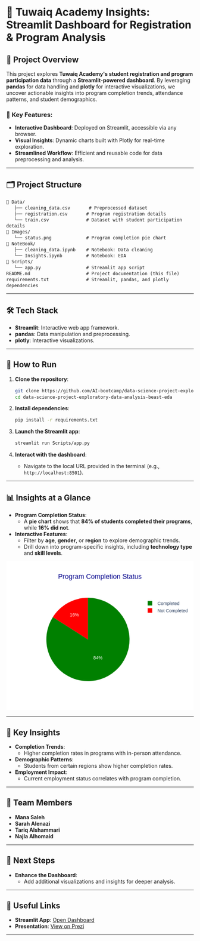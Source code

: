 # 🚀 **Tuwaiq Academy Insights**: Streamlit Dashboard for Registration & Program Analysis

## 📌 **Project Overview**
This project explores **Tuwaiq Academy's student registration and program participation data** through a **Streamlit-powered dashboard**. By leveraging **pandas** for data handling and **plotly** for interactive visualizations, we uncover actionable insights into program completion trends, attendance patterns, and student demographics.

### 🌟 **Key Features**:
- **Interactive Dashboard**: Deployed on Streamlit, accessible via any browser.
- **Visual Insights**: Dynamic charts built with Plotly for real-time exploration.
- **Streamlined Workflow**: Efficient and reusable code for data preprocessing and analysis.

---

## 🗂️ **Project Structure**
```
📂 Data/
   ├── cleaning_data.csv       # Preprocessed dataset
   ├── registration.csv       # Program registration details
   └── train.csv              # Dataset with student participation details
📂 Images/
   └── status.png             # Program completion pie chart
📂 NoteBook/
   ├── cleaning_data.ipynb    # Notebook: Data cleaning
   └── Insights.ipynb         # Notebook: EDA
📂 Scripts/
   └── app.py                 # Streamlit app script
README.md                     # Project documentation (this file)
requirements.txt              # Streamlit, pandas, and plotly dependencies
```

---

## 🛠️ **Tech Stack**
- **Streamlit**: Interactive web app framework.
- **pandas**: Data manipulation and preprocessing.
- **plotly**: Interactive visualizations.

---

## 🚀 **How to Run**
1. **Clone the repository**:
   ```bash
   git clone https://github.com/AI-bootcamp/data-science-project-exploratory-data-analysis-beast-eda.git
   cd data-science-project-exploratory-data-analysis-beast-eda
   ```

2. **Install dependencies**:
   ```bash
   pip install -r requirements.txt
   ```

3. **Launch the Streamlit app**:
   ```bash
   streamlit run Scripts/app.py
   ```

4. **Interact with the dashboard**:
   - Navigate to the local URL provided in the terminal (e.g., `http://localhost:8501`).

---

## 📊 **Insights at a Glance**
- **Program Completion Status**:
  - A **pie chart** shows that **84% of students completed their programs**, while **16% did not**.
- **Interactive Features**:
  - Filter by **age**, **gender**, or **region** to explore demographic trends.
  - Drill down into program-specific insights, including **technology type** and **skill levels**.

![Program Completion Status](Images/status.png)

---

## 🔑 **Key Insights**
- **Completion Trends**:
  - Higher completion rates in programs with in-person attendance.
- **Demographic Patterns**:
  - Students from certain regions show higher completion rates.
- **Employment Impact**:
  - Current employment status correlates with program completion.



---

## 👥 **Team Members**
- **Mana Saleh**  
- **Sarah Alenazi**
- **Tariq Alshammari**
- **Najla Alhomaid** 

---

## 🌟 **Next Steps**
- **Enhance the Dashboard**:
  - Add additional visualizations and insights for deeper analysis.

---

## 🔗 **Useful Links**
- **Streamlit App**: [Open Dashboard](https://data-science-projec-3vnukn5k3snbvwsysjkkbi.streamlit.app/)
- **Presentation**: [View on Prezi](https://prezi.com/view/Ir0sDwMdKsvc6m1R6nJr/)

--- 
